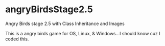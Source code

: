 # angryBirdsStage2.5
Angry Birds stage 2.5 with Class Inheritance and Images 

This is a angry birds game for OS, Linux, & Windows...I should know cuz I coded this.
